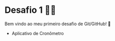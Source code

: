 # Desafio 1 :woman_technologist:

Bem vindo ao meu primeiro desafio de Git/GitHub! :wave:

* Aplicativo de Cronômetro

